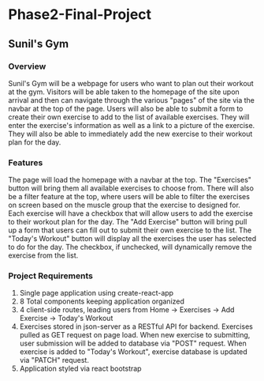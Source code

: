 # Phase2-Final-Project

## Sunil's Gym

### Overview

Sunil's Gym will be a webpage for users who want to plan out their workout at the gym.
Visitors will be able taken to the homepage of the site upon arrival and then can navigate through the various "pages" of the site via the navbar at the top of the page.
Users will also be able to submit a form to create their own exercise to add to the list of available exercises. They will enter the exercise's information as well as a link to a picture of the exercise. They will also be able to immediately add the new exercise to their workout plan for the day.

### Features

The page will load the homepage with a navbar at the top.
The "Exercises" button will bring them all available exercises to choose from. There will also be a filter feature at the top, where users will be able to filter the exercises on screen based on the muscle group that the exercise to designed for.
Each exercise will have a checkbox that will allow users to add the exercise to their workout plan for the day.
The "Add Exercise" button will bring pull up a form that users can fill out to submit their own exercise to the list.
The "Today's Workout" button will display all the exercises the user has selected to do for the day. The checkbox, if unchecked, will dynamically remove the exercise from the list.

### Project Requirements

1. Single page application using create-react-app
2. 8 Total components keeping application organized
3. 4 client-side routes, leading users from Home -> Exercises -> Add Exercise -> Today's Workout
4. Exercises stored in json-server as a RESTful API for backend. Exercises pulled as GET request on page load. When new exercise to submitting, user submission will be added to database via "POST" request. When exercise is added to "Today's Workout", exercise database is updated via "PATCH" request.
5. Application styled via react bootstrap
